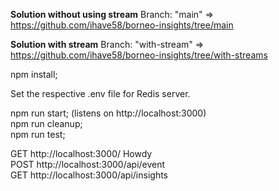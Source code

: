 **Solution without using stream**
Branch: "main" => https://github.com/ihave58/borneo-insights/tree/main

**Solution with stream**
Branch: "with-stream" => https://github.com/ihave58/borneo-insights/tree/with-streams


npm install;

Set the respective .env file for Redis server.

npm run start; (listens on http://localhost:3000)<br />
npm run cleanup;<br />
npm run test;<br />

GET http://localhost:3000/ Howdy<br />
POST http://localhost:3000/api/event<br />
GET http://localhost:3000/api/insights<br />
